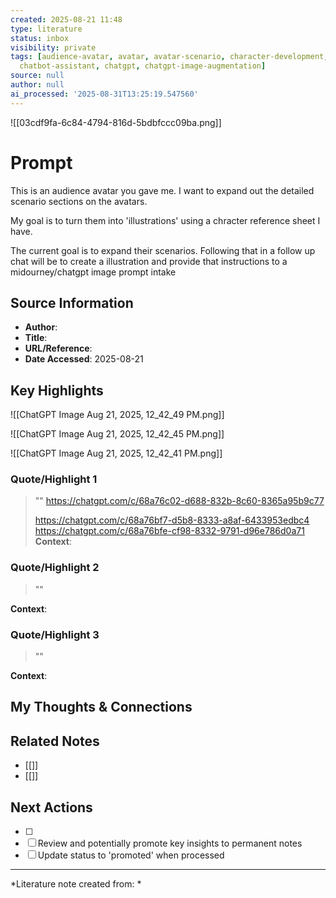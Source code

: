 ```yaml
---
created: 2025-08-21 11:48
type: literature
status: inbox
visibility: private
tags: [audience-avatar, avatar, avatar-scenario, character-development, character-reference-sheet,
  chatbot-assistant, chatgpt, chatgpt-image-augmentation]
source: null
author: null
ai_processed: '2025-08-31T13:25:19.547560'
---
```


![[03cdf9fa-6c84-4794-816d-5bdbfccc09ba.png]]
# Prompt
This is an audience avatar you gave me. I want to expand out the detailed scenario sections on the avatars. 

My goal is to turn them into 'illustrations' using a chracter reference sheet I have. 

The current goal is to expand their scenarios. Following that in a follow up chat will be to create a illustration and provide that instructions to a midourney/chatgpt image prompt intake
## Source Information
- **Author**: 
- **Title**: 
- **URL/Reference**: 
- **Date Accessed**: 2025-08-21

## Key Highlights
![[ChatGPT Image Aug 21, 2025, 12_42_49 PM.png]]

![[ChatGPT Image Aug 21, 2025, 12_42_45 PM.png]]

![[ChatGPT Image Aug 21, 2025, 12_42_41 PM.png]]
### Quote/Highlight 1
> ""
> https://chatgpt.com/c/68a76c02-d688-832b-8c60-8365a95b9c77
> 
> https://chatgpt.com/c/68a76bf7-d5b8-8333-a8af-6433953edbc4
https://chatgpt.com/c/68a76bfe-cf98-8332-9791-d96e786d0a71
**Context**: 

### Quote/Highlight 2
> ""

**Context**: 

### Quote/Highlight 3
> ""

**Context**: 

## My Thoughts & Connections



## Related Notes
- [[]]
- [[]]

## Next Actions
- [ ] 
- [ ] Review and potentially promote key insights to permanent notes
- [ ] Update status to 'promoted' when processed

---
*Literature note created from: *

